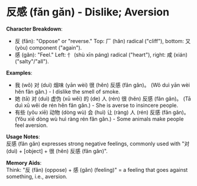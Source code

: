 # **反感 (fǎn gǎn) - Dislike; Aversion**

**Character Breakdown**:  
- 反 (fǎn): "Oppose" or "reverse." Top: 厂 (hǎn) radical ("cliff"), bottom: 又 (yòu) component ("again").  
- 感 (gǎn): "Feel." Left: 忄 (shù xīn páng) radical ("heart"), right: 咸 (xián) ("salty"/"all").

**Examples**:  
- 我 (wǒ) 对 (duì) 烟味 (yān wèi) 很 (hěn) 反感 (fǎn gǎn)。 (Wǒ duì yān wèi hěn fǎn gǎn.) - I dislike the smell of smoke.  
- 她 (tā) 对 (duì) 虚伪 (xū wěi) 的 (de) 人 (rén) 很 (hěn) 反感 (fǎn gǎn)。 (Tā duì xū wěi de rén hěn fǎn gǎn.) - She is averse to insincere people.  
- 有些 (yǒu xiē) 动物 (dòng wù) 会 (huì) 让 (ràng) 人 (rén) 反感 (fǎn gǎn)。 (Yǒu xiē dòng wù huì ràng rén fǎn gǎn.) - Some animals make people feel aversion.

**Usage Notes**:  
反感 (fǎn gǎn) expresses strong negative feelings, commonly used with "对 (duì) + [object] + 很 (hěn) 反感 (fǎn gǎn)".

**Memory Aids**:  
Think: "反 (fǎn) (oppose) + 感 (gǎn) (feeling)" = a feeling that goes against something, i.e., aversion.